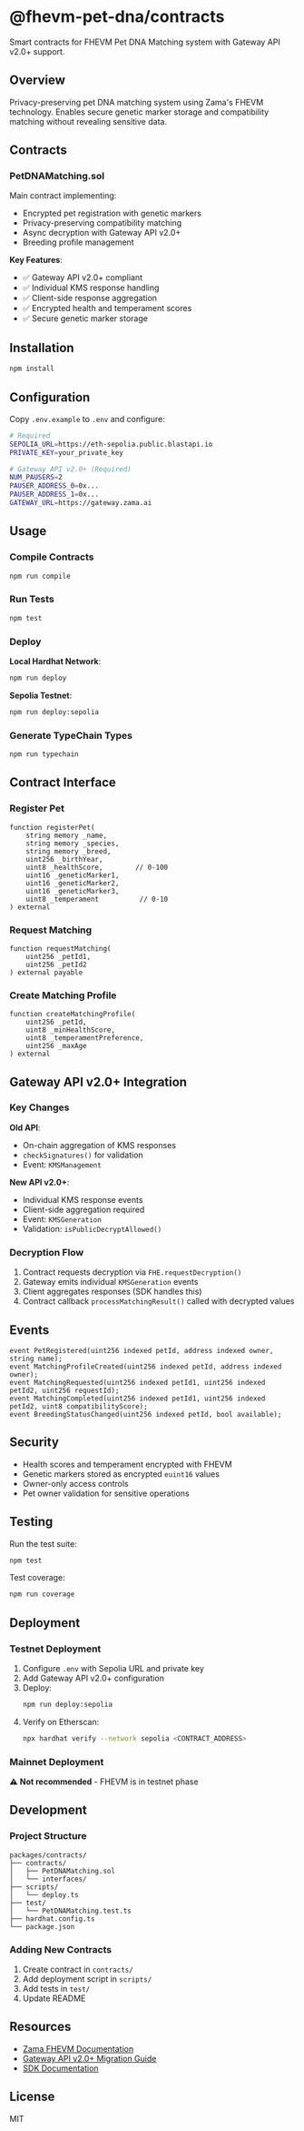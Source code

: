 # @fhevm-pet-dna/contracts

Smart contracts for FHEVM Pet DNA Matching system with Gateway API v2.0+ support.

## Overview

Privacy-preserving pet DNA matching system using Zama's FHEVM technology. Enables secure genetic marker storage and compatibility matching without revealing sensitive data.

## Contracts

### PetDNAMatching.sol

Main contract implementing:
- Encrypted pet registration with genetic markers
- Privacy-preserving compatibility matching
- Async decryption with Gateway API v2.0+
- Breeding profile management

**Key Features**:
- ✅ Gateway API v2.0+ compliant
- ✅ Individual KMS response handling
- ✅ Client-side response aggregation
- ✅ Encrypted health and temperament scores
- ✅ Secure genetic marker storage

## Installation

```bash
npm install
```

## Configuration

Copy `.env.example` to `.env` and configure:

```bash
# Required
SEPOLIA_URL=https://eth-sepolia.public.blastapi.io
PRIVATE_KEY=your_private_key

# Gateway API v2.0+ (Required)
NUM_PAUSERS=2
PAUSER_ADDRESS_0=0x...
PAUSER_ADDRESS_1=0x...
GATEWAY_URL=https://gateway.zama.ai
```

## Usage

### Compile Contracts

```bash
npm run compile
```

### Run Tests

```bash
npm test
```

### Deploy

**Local Hardhat Network**:
```bash
npm run deploy
```

**Sepolia Testnet**:
```bash
npm run deploy:sepolia
```

### Generate TypeChain Types

```bash
npm run typechain
```

## Contract Interface

### Register Pet

```solidity
function registerPet(
    string memory _name,
    string memory _species,
    string memory _breed,
    uint256 _birthYear,
    uint8 _healthScore,        // 0-100
    uint16 _geneticMarker1,
    uint16 _geneticMarker2,
    uint16 _geneticMarker3,
    uint8 _temperament          // 0-10
) external
```

### Request Matching

```solidity
function requestMatching(
    uint256 _petId1,
    uint256 _petId2
) external payable
```

### Create Matching Profile

```solidity
function createMatchingProfile(
    uint256 _petId,
    uint8 _minHealthScore,
    uint8 _temperamentPreference,
    uint256 _maxAge
) external
```

## Gateway API v2.0+ Integration

### Key Changes

**Old API**:
- On-chain aggregation of KMS responses
- `checkSignatures()` for validation
- Event: `KMSManagement`

**New API v2.0+**:
- Individual KMS response events
- Client-side aggregation required
- Event: `KMSGeneration`
- Validation: `isPublicDecryptAllowed()`

### Decryption Flow

1. Contract requests decryption via `FHE.requestDecryption()`
2. Gateway emits individual `KMSGeneration` events
3. Client aggregates responses (SDK handles this)
4. Contract callback `processMatchingResult()` called with decrypted values

## Events

```solidity
event PetRegistered(uint256 indexed petId, address indexed owner, string name);
event MatchingProfileCreated(uint256 indexed petId, address indexed owner);
event MatchingRequested(uint256 indexed petId1, uint256 indexed petId2, uint256 requestId);
event MatchingCompleted(uint256 indexed petId1, uint256 indexed petId2, uint8 compatibilityScore);
event BreedingStatusChanged(uint256 indexed petId, bool available);
```

## Security

- Health scores and temperament encrypted with FHEVM
- Genetic markers stored as encrypted `euint16` values
- Owner-only access controls
- Pet owner validation for sensitive operations

## Testing

Run the test suite:

```bash
npm test
```

Test coverage:

```bash
npm run coverage
```

## Deployment

### Testnet Deployment

1. Configure `.env` with Sepolia URL and private key
2. Add Gateway API v2.0+ configuration
3. Deploy:
   ```bash
   npm run deploy:sepolia
   ```
4. Verify on Etherscan:
   ```bash
   npx hardhat verify --network sepolia <CONTRACT_ADDRESS>
   ```

### Mainnet Deployment

⚠️ **Not recommended** - FHEVM is in testnet phase

## Development

### Project Structure

```
packages/contracts/
├── contracts/
│   ├── PetDNAMatching.sol
│   └── interfaces/
├── scripts/
│   └── deploy.ts
├── test/
│   └── PetDNAMatching.test.ts
├── hardhat.config.ts
└── package.json
```

### Adding New Contracts

1. Create contract in `contracts/`
2. Add deployment script in `scripts/`
3. Add tests in `test/`
4. Update README

## Resources

- [Zama FHEVM Documentation](https://docs.zama.ai/fhevm)
- [Gateway API v2.0+ Migration Guide](../../GATEWAY_MIGRATION.md)
- [SDK Documentation](../fhevm-sdk/README.md)

## License

MIT

